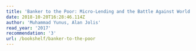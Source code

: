 ```yaml
---
title: 'Banker to the Poor: Micro-Lending and the Battle Against World Poverty'
date: 2018-10-20T16:28:46.114Z
author: 'Muhammad Yunus, Alan Jolis'
read_year: '2017'
recommendation: '3'
url: /bookshelf/banker-to-the-poor
---
```


